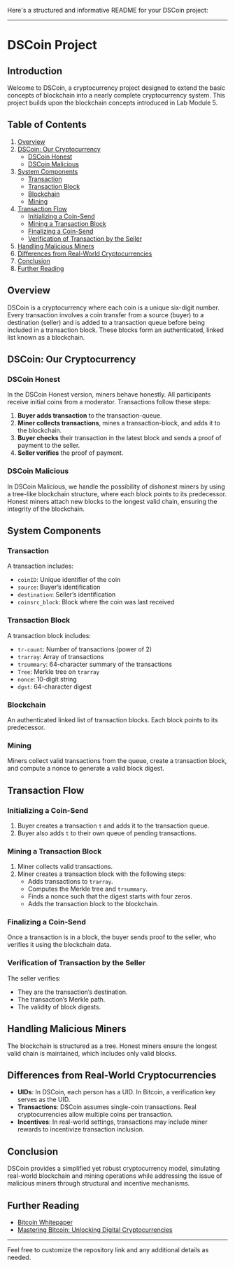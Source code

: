 Here's a structured and informative README for your DSCoin project:

---

# DSCoin Project

## Introduction

Welcome to DSCoin, a cryptocurrency project designed to extend the basic concepts of blockchain into a nearly complete cryptocurrency system. This project builds upon the blockchain concepts introduced in Lab Module 5. 

## Table of Contents

1. [Overview](#overview)
2. [DSCoin: Our Cryptocurrency](#dscoin-our-cryptocurrency)
   - [DSCoin Honest](#dscoin-honest)
   - [DSCoin Malicious](#dscoin-malicious)
4. [System Components](#system-components)
   - [Transaction](#transaction)
   - [Transaction Block](#transaction-block)
   - [Blockchain](#blockchain)
   - [Mining](#mining)
5. [Transaction Flow](#transaction-flow)
   - [Initializing a Coin-Send](#initializing-a-coin-send)
   - [Mining a Transaction Block](#mining-a-transaction-block)
   - [Finalizing a Coin-Send](#finalizing-a-coin-send)
   - [Verification of Transaction by the Seller](#verification-of-transaction-by-the-seller)
6. [Handling Malicious Miners](#handling-malicious-miners)
7. [Differences from Real-World Cryptocurrencies](#differences-from-real-world-cryptocurrencies)
8. [Conclusion](#conclusion)
9. [Further Reading](#further-reading)

## Overview

DSCoin is a cryptocurrency where each coin is a unique six-digit number. Every transaction involves a coin transfer from a source (buyer) to a destination (seller) and is added to a transaction queue before being included in a transaction block. These blocks form an authenticated, linked list known as a blockchain.

## DSCoin: Our Cryptocurrency

### DSCoin Honest

In the DSCoin Honest version, miners behave honestly. All participants receive initial coins from a moderator. Transactions follow these steps:

1. **Buyer adds transaction** to the transaction-queue.
2. **Miner collects transactions**, mines a transaction-block, and adds it to the blockchain.
3. **Buyer checks** their transaction in the latest block and sends a proof of payment to the seller.
4. **Seller verifies** the proof of payment.

### DSCoin Malicious

In DSCoin Malicious, we handle the possibility of dishonest miners by using a tree-like blockchain structure, where each block points to its predecessor. Honest miners attach new blocks to the longest valid chain, ensuring the integrity of the blockchain.

## System Components

### Transaction

A transaction includes:
- `coinID`: Unique identifier of the coin
- `source`: Buyer’s identification
- `destination`: Seller’s identification
- `coinsrc_block`: Block where the coin was last received

### Transaction Block

A transaction block includes:
- `tr-count`: Number of transactions (power of 2)
- `trarray`: Array of transactions
- `trsummary`: 64-character summary of the transactions
- `Tree`: Merkle tree on `trarray`
- `nonce`: 10-digit string
- `dgst`: 64-character digest

### Blockchain

An authenticated linked list of transaction blocks. Each block points to its predecessor.

### Mining

Miners collect valid transactions from the queue, create a transaction block, and compute a nonce to generate a valid block digest.

## Transaction Flow

### Initializing a Coin-Send

1. Buyer creates a transaction `t` and adds it to the transaction queue.
2. Buyer also adds `t` to their own queue of pending transactions.

### Mining a Transaction Block

1. Miner collects valid transactions.
2. Miner creates a transaction block with the following steps:
   - Adds transactions to `trarray`.
   - Computes the Merkle tree and `trsummary`.
   - Finds a nonce such that the digest starts with four zeros.
   - Adds the transaction block to the blockchain.

### Finalizing a Coin-Send

Once a transaction is in a block, the buyer sends proof to the seller, who verifies it using the blockchain data.

### Verification of Transaction by the Seller

The seller verifies:
- They are the transaction’s destination.
- The transaction’s Merkle path.
- The validity of block digests.

## Handling Malicious Miners

The blockchain is structured as a tree. Honest miners ensure the longest valid chain is maintained, which includes only valid blocks.

## Differences from Real-World Cryptocurrencies

- **UIDs**: In DSCoin, each person has a UID. In Bitcoin, a verification key serves as the UID.
- **Transactions**: DSCoin assumes single-coin transactions. Real cryptocurrencies allow multiple coins per transaction.
- **Incentives**: In real-world settings, transactions may include miner rewards to incentivize transaction inclusion.

## Conclusion

DSCoin provides a simplified yet robust cryptocurrency model, simulating real-world blockchain and mining operations while addressing the issue of malicious miners through structural and incentive mechanisms.

## Further Reading

- [Bitcoin Whitepaper](https://bitcoin.org/bitcoin.pdf)
- [Mastering Bitcoin: Unlocking Digital Cryptocurrencies](https://github.com/bitcoinbook/bitcoinbook)

---

Feel free to customize the repository link and any additional details as needed.